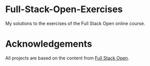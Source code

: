 # Full-Stack-Open-Exercises
My solutions to the exercises of the Full Stack Open online course.

# Acknowledgements
All projects are based on the content from [Full Stack Open](https://fullstackopen.com/en/).
